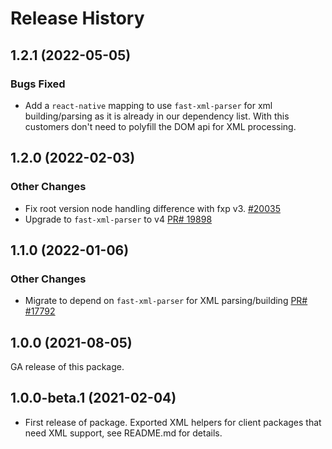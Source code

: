 # Release History

## 1.2.1 (2022-05-05)

### Bugs Fixed

- Add a `react-native` mapping to use `fast-xml-parser` for xml building/parsing as it is already in our dependency list.  With this customers don't need to polyfill the DOM api for XML processing.

## 1.2.0 (2022-02-03)

### Other Changes

- Fix root version node handling difference with fxp v3. [#20035](https://github.com/Azure/azure-sdk-for-js/pull/20035)
- Upgrade to `fast-xml-parser` to v4 [PR# 19898](https://github.com/Azure/azure-sdk-for-js/pull/19898)

## 1.1.0 (2022-01-06)

### Other Changes

- Migrate to depend on `fast-xml-parser` for XML parsing/building [PR# #17792](https://github.com/Azure/azure-sdk-for-js/pull/17792)

## 1.0.0 (2021-08-05)

GA release of this package.

## 1.0.0-beta.1 (2021-02-04)

- First release of package. Exported XML helpers for client packages that need XML support, see README.md for details.
